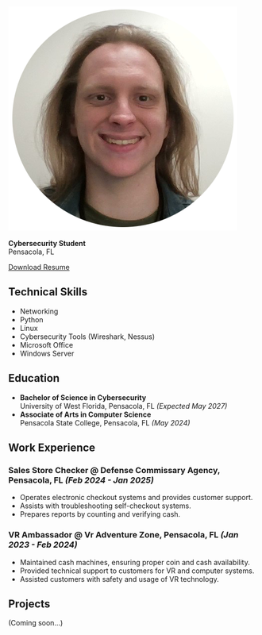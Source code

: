 ![Profile Picture](assets/profile.png)
  
**Cybersecurity Student**  
Pensacola, FL  

[Download Resume](assets\Resume.pdf)  

## Technical Skills
- Networking
- Python
- Linux
- Cybersecurity Tools (Wireshark, Nessus)
- Microsoft Office
- Windows Server

## Education
- **Bachelor of Science in Cybersecurity**  
  University of West Florida, Pensacola, FL _(Expected May 2027)_  
- **Associate of Arts in Computer Science**  
  Pensacola State College, Pensacola, FL _(May 2024)_  

## Work Experience
### Sales Store Checker @ Defense Commissary Agency, Pensacola, FL _(Feb 2024 - Jan 2025)_
- Operates electronic checkout systems and provides customer support.
- Assists with troubleshooting self-checkout systems.
- Prepares reports by counting and verifying cash.

### VR Ambassador @ Vr Adventure Zone, Pensacola, FL _(Jan 2023 - Feb 2024)_
- Maintained cash machines, ensuring proper coin and cash availability.
- Provided technical support to customers for VR and computer systems.
- Assisted customers with safety and usage of VR technology.

## Projects
(Coming soon...)
